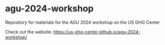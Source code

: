 # agu-2024-workshop
Repository for materials for the AGU 2024 workshop on the US GHG Center

Check out the website: https://us-ghg-center.github.io/agu-2024-workshop/
